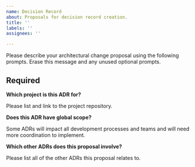 ```yaml
---
name: Decision Record
about: Proposals for decision record creation.
title: ''
labels: ''
assignees: ''

---
```


Please describe your architectural change proposal using the following prompts. Erase this message and any 
unused optional prompts.

## Required

**Which project is this ADR for?**

Please list and link to the project repository.

**Does this ADR have global scope?**

Some ADRs will impact all development processes and teams and will need more coordination to implement.

**Which other ADRs does this proposal involve?**

Please list all of the other ADRs this proposal relates to.
